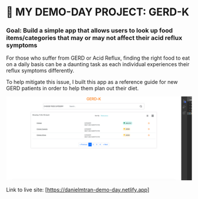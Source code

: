 # 🎰 MY DEMO-DAY PROJECT: GERD-K

### Goal: Build a simple app that allows users to look up food items/categories that may or may not affect their acid reflux symptoms

For those who suffer from GERD or Acid Reflux, finding the right food to eat on a daily basis can be a daunting task as each individual experiences their reflux symptoms differently. 

To help mitigate this issue, I built this app as a reference guide for new GERD patients in order to help them plan out their diet.

<img src="demo.png"></img>

Link to live site: [https://danielmtran-demo-day.netlify.app]

